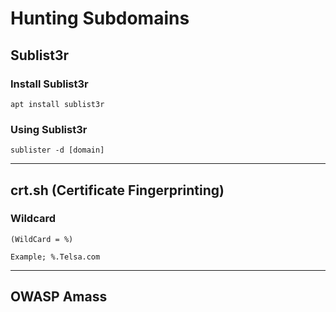 # Hunting Subdomains

## Sublist3r

### Install Sublist3r

`apt install sublist3r`

### Using Sublist3r

`sublister -d [domain]`

------

## crt.sh (Certificate Fingerprinting)

### Wildcard

`(WildCard = %)`

`Example; %.Telsa.com`

------

## OWASP Amass